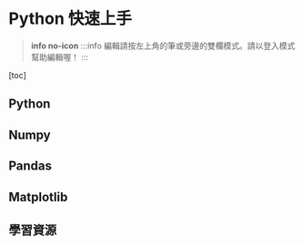 # Python 快速上手

> **info no-icon**
:::info
編輯請按左上角的筆<i class="fa fa-pencil"></i>或旁邊的雙欄模式<i class="fa fa-columns"></i>。請以登入模式幫助編輯喔！
:::

<!-- toc -->[toc]

## Python



## Numpy

## Pandas

## Matplotlib

## 學習資源